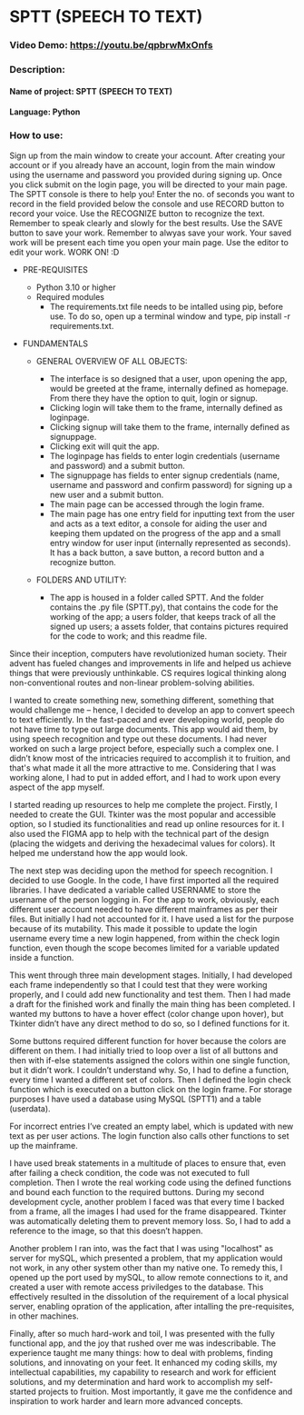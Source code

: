 # SPTT (SPEECH TO TEXT) 

  

### Video Demo:  <https://youtu.be/qpbrwMxOnfs> 

  

### Description: 

  

#### Name of project: SPTT (SPEECH TO TEXT) 

#### Language: Python

### How to use:
Sign up from the main window to create your account.
After creating your account or if you already have an account, login from the main window using the username and password you provided during signing up.
Once you click submit on the login page, you will be directed to your main page.
The SPTT console is there to help you!
Enter the no. of seconds you want to record in the field provided below the console and use RECORD button to record your voice.
Use the RECOGNIZE button to recognize the text.
Remember to speak clearly and slowly for the best results.
Use the SAVE button to save your work.
Remember to alwyas save your work.
Your saved work will be present each time you open your main page.
Use the editor to edit your work.
WORK ON! :D

- PRE-REQUISITES

  - Python 3.10 or higher
  - Required modules
    - The requirements.txt file needs to be intalled using pip, before use. To do so, open up a terminal window and type, pip install -r requirements.txt.
    
- FUNDAMENTALS
  
  - GENERAL OVERVIEW OF ALL OBJECTS: 

    - The interface is so designed that a user, upon opening the app, would be greeted at the frame, internally defined as homepage. From there they have the option to quit, login or signup. 
    - Clicking login will take them to the frame, internally defined as loginpage. 
    - Clicking signup will take them to the frame, internally defined as signuppage. 
    - Clicking exit will quit the app. 
    - The loginpage has fields to enter login credentials (username and password) and a submit button. 
    - The signuppage has fields to enter signup credentials (name, username and password and confirm password) for signing up a new user and a submit button. 
    - The main page can be accessed through the login frame. 
    - The main page has one entry field for inputting text from the user and acts as a text editor, a console for aiding the user and keeping them updated on the progress of the app and a small entry window for user input (internally represented as seconds). It has a back button, a save button, a record button and a recognize button.
  
  - FOLDERS AND UTILITY: 
      - The app is housed in a folder called SPTT. And the folder contains the .py file (SPTT.py), that contains the code for the working of the app; a users folder, that keeps track of all the signed up users; a assets folder, that contains pictures required for the code to work; and this readme file. 

Since their inception, computers have revolutionized human society. Their advent 
has fueled changes and improvements in life and helped us achieve things that 
were previously unthinkable. CS requires logical thinking along non-conventional 
routes and non-linear problem-solving abilities. 

I wanted to create something new, something different, something that would 
challenge me – hence, I decided to develop an app to convert speech to text 
efficiently. In the fast-paced and ever developing world, people do not have time 
to type out large documents. This app would aid them, by using speech 
recognition and type out these documents. I had never worked on such a large 
project before, especially such a complex one. I didn’t know most of the 
intricacies required to accomplish it to fruition, and that's what made it all the 
more attractive to me. Considering that I was working alone, I had to put in added 
effort, and I had to work upon every aspect of the app myself. 

I started reading up resources to help me complete the project. Firstly, I needed 
to create the GUI. Tkinter was the most popular and accessible option, so I studied its functionalities and read up online resources for it. I also used the 
FIGMA app to help with the technical part of the design (placing the widgets and 
deriving the hexadecimal values for colors). It helped me understand how the app 
would look. 

The next step was deciding upon the method for speech recognition. I decided to 
use Google. In the code, I have first imported all the required libraries. I have 
dedicated a variable called USERNAME to store the username of the person 
logging in. For the app to work, obviously, each different user account needed to 
have different mainframes as per their files. But initially I had not accounted for it. 
I have used a list for the purpose because of its mutability. This made it possible 
to update the login username every time a new login happened, from within the 
check login function, even though the scope becomes limited for a variable 
updated inside a function. 

This went through three main development stages. Initially, I had developed each 
frame independently so that I could test that they were working properly, and I 
could add new functionality and test them. Then I had made a draft for the 
finished work and finally the main thing has been completed. I wanted my 
buttons to have a hover effect (color change upon hover), but Tkinter didn’t have 
any direct method to do so, so I defined functions for it. 

Some buttons required different function for hover because the colors are 
different on them. I had initially tried to loop over a list of all buttons and then 
with if-else statements assigned the colors within one single function, but it didn’t 
work. I couldn’t understand why. So, I had to define a function, every time I 
wanted a different set of colors. Then I defined the login check function which is 
executed on a button click on the login frame. For storage purposes I have used a 
database using MySQL (SPTT1) and a table (userdata). 

For incorrect entries I’ve created an empty label, which is updated with new text 
as per user actions. The login function also calls other functions to set up the 
mainframe. 

I have used break statements in a multitude of places to ensure that, even after 
failing a check condition, the code was not executed to full completion. 
Then I wrote the real working code using the defined functions and bound each 
function to the required buttons. During my second development cycle, another 
problem I faced was that every time I backed from a frame, all the images I had 
used for the frame disappeared. Tkinter was automatically deleting them to 
prevent memory loss. So, I had to add a reference to the image, so that this 
doesn’t happen.

Another problem I ran into, was the fact that I was using "localhost" as server for mySQL,
which presented a problem, that my application would not work, in any other system 
other than my native one. To remedy this, I opened up the port used by mySQL, 
to allow remote connections to it, and created a user with remote access priviledges 
to the database. This effectively resulted in the dissolution of the requirement 
of a local physical server, enabling opration of the application, after 
intalling the pre-requisites, in other machines.


 Finally, after so much hard-work and toil, I was presented with the fully 
functional app, and the joy that rushed over me was indescribable. The 
experience taught me many things: how to deal with problems, finding solutions, 
and innovating on your feet. It enhanced my coding skills, my intellectual 
capabilities, my capability to research and work for efficient solutions, and my 
determination and hard work to accomplish my self-started projects to fruition. 
Most importantly, it gave me the confidence and inspiration to work harder and 
learn more advanced concepts. 
